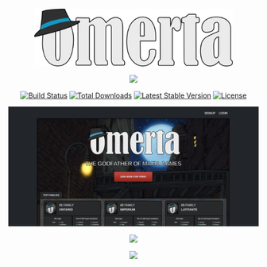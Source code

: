 <p align="center"><a href="https://omerto.co.uk" target="_blank"><img src="https://github.com/room3622/omerta/blob/main/public/assets/logo2.svg" width="400"></a></p>


<p align="center"><a href="https://laravel.com" target="_blank"><img src="https://raw.githubusercontent.com/laravel/art/master/logo-lockup/5%20SVG/2%20CMYK/1%20Full%20Color/laravel-logolockup-cmyk-red.svg" width="400"></a></p>

<p align="center">
<a href="https://travis-ci.org/laravel/framework"><img src="https://travis-ci.org/laravel/framework.svg" alt="Build Status"></a>
<a href="https://packagist.org/packages/laravel/framework"><img src="https://img.shields.io/packagist/dt/laravel/framework" alt="Total Downloads"></a>
<a href="https://packagist.org/packages/laravel/framework"><img src="https://img.shields.io/packagist/v/laravel/framework" alt="Latest Stable Version"></a>
<a href="https://packagist.org/packages/laravel/framework"><img src="https://img.shields.io/packagist/l/laravel/framework" alt="License"></a>
</p>




<p align="center"><a href="https://github.com/room3622/omerta/blob/main/printscreen/Screenshot 2022-10-06 at 16.32.41.png" target="_blank"><img src="https://github.com/room3622/omerta/blob/main/printscreen/Screenshot 2022-10-06 at 16.32.41.png"></a></p>


<p align="center"><a href="https://github.com/room3622/omerta/blob/main/printscreen/https://github.com/room3622/omerta/blob/main/printscreen/Screenshot%202022-10-06%20at%2016.36.14.png" target="_blank"><img src="https://github.com/room3622/omerta/blob/main/printscreen/https://github.com/room3622/omerta/blob/main/printscreen/Screenshot%202022-10-06%20at%2016.36.14.png"></a></p>






<p align="center"><a href="https://github.com/room3622/omerta/blob/main/printscreen/Screenshot%202022-10-06%20at%2016.23.20.png" target="_blank"><img src="https://github.com/room3622/omerta/blob/main/printscreen/Screenshot%202022-10-06%20at%2016.23.20.png"></a></p>
